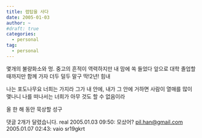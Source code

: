 ```yaml
---
title: 랩탑을 사다
date: 2005-01-03
author: ~
#draft: true
categories:
  - personal
tag:
  - personal
---
```




몇개의 불량화소와 멍.
중고의 흔적이 역력하지만
내 맘에 쏙 들었다
앞으로 대학 졸업할때까지만 함께 가자
더두 덜두 말구 딱!2년!
힘내

나는 포도나무요 너희는 가지라 
그가 내 안에, 내가 그 안에 거하면 사람이 열매를 많이 맺나니 
나를 떠나서는 너희가 아무 것도 할 수 없음이라

올 한 해 동안 묵상할 성구


 댓글  2개가 달렸습니다.
 real 2005.01.03 09:50: 
모샀어?
 pil.han@gmail.com 2005.01.07 02:43: 
vaio sr19gkrt




